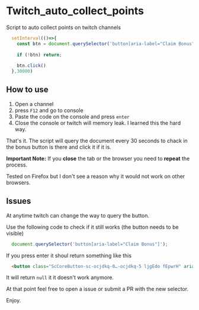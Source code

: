 # Twitch_auto_collect_points

Script to auto collect points on twitch channels

```javascript
  setInterval(()=>{
    const btn = document.querySelector('button[aria-label="Claim Bonus"]');
  
    if (!btn) return;
  
    btn.click()
  },30000)
```


## How to use

1. Open a channel
2. press `F12` and go to console
3. Paste the code on the console and press `enter`
4. Close the console or twitch will memory leak. I learned this the hard way.

That's it. The script will query the document every 30 seconds to chack in the bonus button is there and click it if it is.

**Important Note:** If you **close** the tab or the browser you need to **repeat** the process. 

Tested on Firefox but I don't see a reason why it would not work on other browsers.

## Issues

At anytime twitch can change the way to query the button.

Use the following code to check if it still works (the button needs to be visible)

```javascript
  document.querySelector('button[aria-label="Claim Bonus"]');
```

If you press enter it shoul return something like this

```html
  <button class="ScCoreButton-sc-ocjdkq-0…-ocjdkq-5 ljgEdo fEpwrH" aria-label="Claim Bonus">
```

It will return `null` it it doesn't work anymore. 

At that point feel free to open a issue or submit a PR with the new selector.


Enjoy.


